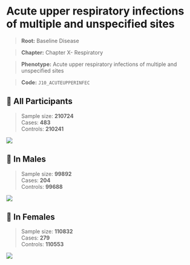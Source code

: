 # Acute upper respiratory infections of multiple and unspecified sites

> **Root:** Baseline Disease  

> **Chapter:** Chapter X- Respiratory  

> **Phenotype:** Acute upper respiratory infections of multiple and unspecified sites  

> **Code:** `J10_ACUTEUPPERINFEC`

## 🧪 All Participants  
> Sample size: **210724**  
> Cases: **483**  
> Controls: **210241**
<img src="/Disease/Figures/ALL/Incidence/J10_ACUTEUPPERINFEC.png"/>
<CsvTable src="/Disease_Data/ALL/Incidence/COX_J10_ACUTEUPPERINFEC.csv" label="🔍 View full results" />

## 👨 In Males  
> Sample size: **99892**  
> Cases: **204**  
> Controls: **99688**
<img src="/Disease/Figures/Male/Incidence/J10_ACUTEUPPERINFEC.png"/>
<CsvTable src="/Disease_Data/Male/Incidence/COX_J10_ACUTEUPPERINFEC.csv" label="🔍 View full results" />

## 👩 In Females  
> Sample size: **110832**  
> Cases: **279**  
> Controls: **110553**
<img src="/Disease/Figures/Female/Incidence/J10_ACUTEUPPERINFEC.png"/>
<CsvTable src="/Disease_Data/Female/Incidence/COX_J10_ACUTEUPPERINFEC.csv" label="🔍 View full results" />
